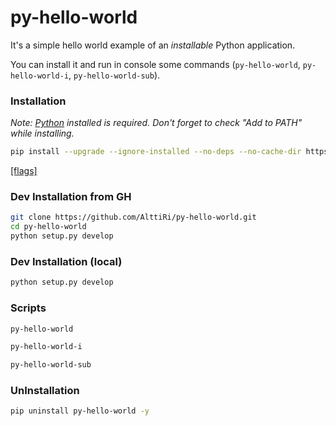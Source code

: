 # py-hello-world

It's a simple hello world example of an _installable_ Python application. 

You can install it and run in console some commands (`py-hello-world`, `py-hello-world-i`, `py-hello-world-sub`).

### Installation

_Note: [Python](https://www.python.org/downloads/) installed is required. Don't forget to check "Add to PATH" while installing._

```bash
pip install --upgrade --ignore-installed --no-deps --no-cache-dir https://github.com/AlttiRi/py-hello-world/archive/master.tar.gz
```
[[flags]](https://pip.pypa.io/en/latest/cli/pip_install/?highlight=--no-use-wheel#options)

### Dev Installation from GH
```bash
git clone https://github.com/AlttiRi/py-hello-world.git
cd py-hello-world
python setup.py develop
```

### Dev Installation (local)
```bash
python setup.py develop
```

### Scripts
```bash
py-hello-world
```
```bash
py-hello-world-i
```
```bash
py-hello-world-sub
```

### UnInstallation
```bash
pip uninstall py-hello-world -y
```
